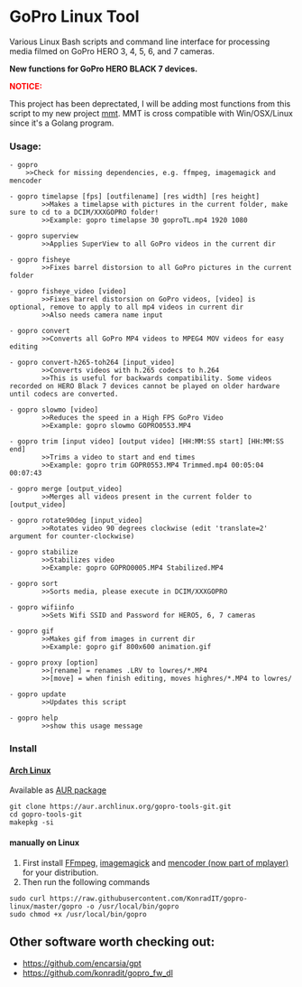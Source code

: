# GoPro Linux Tool

Various Linux Bash scripts and command line interface for processing media filmed on GoPro HERO 3, 4, 5, 6, and 7 cameras.

**New functions for GoPro HERO BLACK 7 devices.**

<b style="color: red;">NOTICE:</b>

This project has been deprectated, I will be adding most functions from this script to my new project [mmt](https://mmt.camera). MMT is cross compatible with Win/OSX/Linux since it's a Golang program. 

### Usage:

````
- gopro
    >>Check for missing dependencies, e.g. ffmpeg, imagemagick and mencoder

- gopro timelapse [fps] [outfilename] [res width] [res height]
		>>Makes a timelapse with pictures in the current folder, make sure to cd to a DCIM/XXXGOPRO folder!
		>>Example: gopro timelapse 30 goproTL.mp4 1920 1080

- gopro superview
		>>Applies SuperView to all GoPro videos in the current dir

- gopro fisheye
		>>Fixes barrel distorsion to all GoPro pictures in the current folder

- gopro fisheye_video [video]
		>>Fixes barrel distorsion on GoPro videos, [video] is optional, remove to apply to all mp4 videos in current dir
		>>Also needs camera name input

- gopro convert
		>>Converts all GoPro MP4 videos to MPEG4 MOV videos for easy editing

- gopro convert-h265-toh264 [input_video]
		>>Converts videos with h.265 codecs to h.264
		>>This is useful for backwards compatibility. Some videos recorded on HERO Black 7 devices cannot be played on older hardware until codecs are converted.

- gopro slowmo [video]
		>>Reduces the speed in a High FPS GoPro Video
		>>Example: gopro slowmo GOPRO0553.MP4

- gopro trim [input video] [output video] [HH:MM:SS start] [HH:MM:SS end]
		>>Trims a video to start and end times
		>>Example: gopro trim GOPR0553.MP4 Trimmed.mp4 00:05:04 00:07:43

- gopro merge [output_video]
		>>Merges all videos present in the current folder to [output_video]

- gopro rotate90deg [input_video]
		>>Rotates video 90 degrees clockwise (edit 'translate=2' argument for counter-clockwise)

- gopro stabilize
		>>Stabilizes video
		>>Example: gopro GOPRO0005.MP4 Stabilized.MP4

- gopro sort
		>>Sorts media, please execute in DCIM/XXXGOPRO

- gopro wifiinfo
		>>Sets Wifi SSID and Password for HERO5, 6, 7 cameras

- gopro gif
		>>Makes gif from images in current dir
		>>Example: gopro gif 800x600 animation.gif

- gopro proxy [option]
		>>[rename] = renames .LRV to lowres/*.MP4
		>>[move] = when finish editing, moves highres/*.MP4 to lowres/

- gopro update
		>>Updates this script

- gopro help
		>>show this usage message

````

### Install

#### [Arch Linux](https://www.archlinux.org/)

Available as [AUR package](https://aur.archlinux.org/packages/gopro-tools-git/)

```
git clone https://aur.archlinux.org/gopro-tools-git.git
cd gopro-tools-git
makepkg -si
```

#### manually on Linux

1. First install [FFmpeg](http://ffmpeg.org/), [imagemagick](http://www.imagemagick.org/) and [mencoder (now part of mplayer)](http://www.mplayerhq.hu/) for your distribution.
2. Then run the following commands
```
sudo curl https://raw.githubusercontent.com/KonradIT/gopro-linux/master/gopro -o /usr/local/bin/gopro
sudo chmod +x /usr/local/bin/gopro
```

## Other software worth checking out:

- https://github.com/encarsia/gpt
- https://github.com/konradit/gopro_fw_dl
